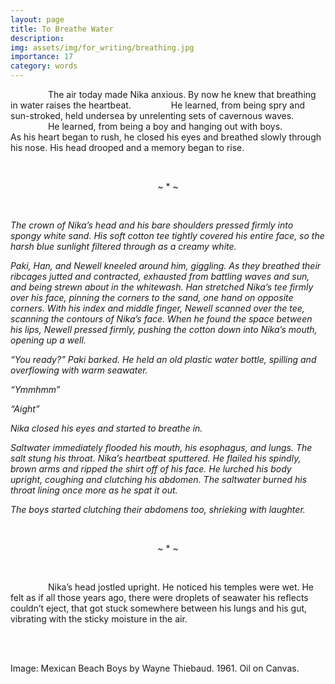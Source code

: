 ```yaml
---
layout: page
title: To Breathe Water
description: 
img: assets/img/for_writing/breathing.jpg
importance: 17
category: words
---
```


&emsp;&emsp;&emsp;&emsp; The air today made Nika anxious. By now he knew that breathing in water raises the heartbeat.
&emsp;&emsp;&emsp;&emsp; He learned, from being spry and sun-stroked, held undersea by unrelenting sets of cavernous waves.
&emsp;&emsp;&emsp;&emsp; He learned, from being a boy and hanging out with boys. 
&emsp;&emsp;&emsp;&emsp; As his heart began to rush, he closed his eyes and breathed slowly through his nose. His head drooped and a memory began to rise.

<br/>
<p><center>  ~ * ~  </center></p>
<br/>

*The crown of Nika’s head and his bare shoulders pressed firmly into spongy white sand. His soft cotton tee tightly covered his entire face, so the harsh blue sunlight filtered through as a creamy white.*

*Paki, Han, and Newell kneeled around him, giggling. As they breathed their ribcages jutted and contracted, exhausted from battling waves and sun, and being strewn about in the whitewash. Han stretched Nika’s tee firmly over his face, pinning the corners to the sand, one hand on opposite corners. With his index and middle finger, Newell scanned over the tee, scanning the contours of Nika’s face. When he found the space between his lips, Newell pressed firmly, pushing the cotton down into Nika’s mouth, opening up a well.*

*“You ready?” Paki barked. He held an old plastic water bottle, spilling and overflowing with warm seawater.*

*“Ymmhmm”*

*“Aight”*

*Nika closed his eyes and started to breathe in.*

*Saltwater immediately flooded his mouth, his esophagus, and lungs. The salt stung his throat. Nika’s heartbeat sputtered. He flailed his spindly, brown arms and ripped the shirt off of his face. He lurched his body upright, coughing and clutching his abdomen. The saltwater burned his throat lining once more as he spat it out.*

*The boys started clutching their abdomens too, shrieking with laughter.*

<br/>
<p><center>  ~ * ~  </center></p>
<br/>

&emsp;&emsp;&emsp;&emsp; Nika’s head jostled upright. He noticed his temples were wet. He felt as if all those years ago, there were droplets of seawater his reflects couldn’t eject, that got stuck somewhere between his lungs and his gut, vibrating with the sticky moisture in the air.



<br/><br/>

Image: Mexican Beach Boys by Wayne Thiebaud. 1961. Oil on Canvas.